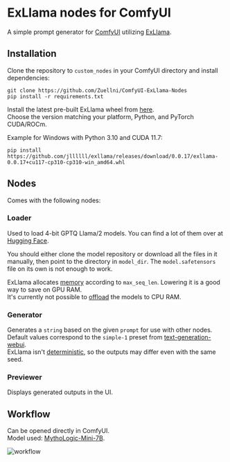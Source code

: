 # ExLlama nodes for ComfyUI
A simple prompt generator for [ComfyUI](https://github.com/comfyanonymous/ComfyUI) utilizing [ExLlama](https://github.com/turboderp/exllama).

## Installation
Clone the repository to `custom_nodes` in your ComfyUI directory and install dependencies:
```
git clone https://github.com/Zuellni/ComfyUI-ExLlama-Nodes
pip install -r requirements.txt
```

Install the latest pre-built ExLlama wheel from [here](https://github.com/jllllll/exllama/releases/latest).  
Choose the version matching your platform, Python, and PyTorch CUDA/ROCm.

Example for Windows with Python 3.10 and CUDA 11.7:
```
pip install https://github.com/jllllll/exllama/releases/download/0.0.17/exllama-0.0.17+cu117-cp310-cp310-win_amd64.whl
```

## Nodes
Comes with the following nodes:

### Loader
Used to load 4-bit GPTQ Llama/2 models. You can find a lot of them over at [Hugging Face](https://huggingface.co/TheBloke).

You should either clone the model repository or download all the files in it manually, then point to the directory in `model_dir`. The `model.safetensors` file on its own is not enough to work.

ExLlama allocates [memory](https://github.com/turboderp/exllama/issues/259) according to `max_seq_len`. Lowering it is a good way to save on GPU RAM.  
It's currently not possible to [offload](https://github.com/turboderp/exllama/issues/177) the models to CPU RAM.

### Generator
Generates a `string` based on the given `prompt` for use with other nodes.  
Default values correspond to the `simple-1` preset from [text-generation-webui](https://github.com/oobabooga/text-generation-webui).  
ExLlama isn't [deterministic](https://github.com/turboderp/exllama/issues/201), so the outputs may differ even with the same seed.

### Previewer
Displays generated outputs in the UI.

## Workflow
Can be opened directly in ComfyUI.  
Model used: [MythoLogic-Mini-7B](https://huggingface.co/TheBloke/MythoLogic-Mini-7B-GPTQ).

![workflow](https://github.com/Zuellni/ComfyUI-ExLlama-Nodes/assets/123005779/c47e84da-93b0-4d58-ba93-fbfa0ce08f85)
